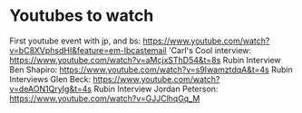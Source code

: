# Youtubes to watch

First youtube event with jp, and bs:
<https://www.youtube.com/watch?v=bC8XVphsdHI&feature=em-lbcastemail>
'Carl's Cool interview: <https://www.youtube.com/watch?v=aMcjxSThD54&t=8s>
Rubin Interview Ben Shapiro: <https://www.youtube.com/watch?v=s9IwamztdqA&t=4s>
Rubin Interviews Glen Beck: <https://www.youtube.com/watch?v=deAON1QryIg&t=4s>
Rubin Interview Jordan Peterson: <https://www.youtube.com/watch?v=GJJClhqGq_M>
